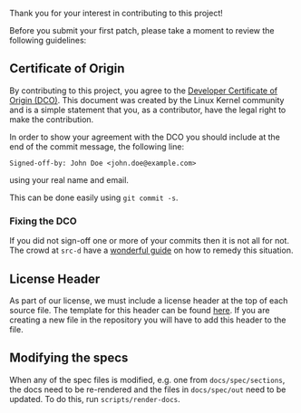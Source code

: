 Thank you for your interest in contributing to this project!

Before you submit your first patch, please take a moment to review the following
guidelines:

## Certificate of Origin

By contributing to this project, you agree to the [Developer Certificate of
Origin (DCO)][dco]. This document was created by the Linux Kernel community
and is a simple statement that you, as a contributor, have the legal right to
make the contribution.

In order to show your agreement with the DCO you should include at the end of
the commit message, the following line:

    Signed-off-by: John Doe <john.doe@example.com>

using your real name and email.

This can be done easily using `git commit -s`.

### Fixing the DCO

If you did not sign-off one or more of your commits then it is not all for not.
The crowd at `src-d` have a [wonderful guide][fixing-dco] on how to remedy this
situation.

## License Header

As part of our license, we must include a license header at the top of each
source file. The template for this header can be found [here][header-template].
If you are creating a new file in the repository you will have to add this
header to the file.

## Modifying the specs

When any of the spec files is modified, e.g. one from `docs/spec/sections`,
the docs need to be re-rendered and the files in `docs/spec/out` need to be
updated. To do this, run `scripts/render-docs`.

[dco]: ./DCO
[fixing-dco]: https://docs.github.com/en/free-pro-team@latest/github/building-a-strong-community/creating-a-pull-request-template-for-your-repository
[header-template]: ./.license-header-template

